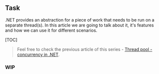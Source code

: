 ## Task

.NET provides an abstraction for a piece of work that needs to be run on a separate thread(s). In this article we are going to talk about it, it's features and how we can use it for different scenarios.

[TOC]

> Feel free to check the previous article of this series - [Thread pool - concurrency in .NET](#/dev/concurrency/thread-pool/thread-pool).

### WIP